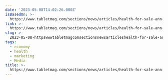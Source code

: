 ```yaml
---
date: '2023-05-08T14:02:26.000Z'
isBasedOn: >-
  https://www.tabletmag.com/sections/news/articles/health-for-sale-ann-bauer-big-pharma
link: >-
  https://www.tabletmag.com/sections/news/articles/health-for-sale-ann-bauer-big-pharma
slug: >-
  2023-05-08-httpswwwtabletmagcomsectionsnewsarticleshealth-for-sale-ann-bauer-big-pharma
tags:
  - economy
  - health
  - marketing
  - Media
title: >-
  https://www.tabletmag.com/sections/news/articles/health-for-sale-ann-bauer-big-pharma
---
```


